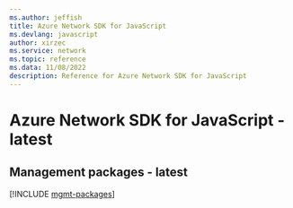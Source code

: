 ```yaml
---
ms.author: jeffish
title: Azure Network SDK for JavaScript
ms.devlang: javascript
author: xirzec
ms.service: network
ms.topic: reference
ms.data: 11/08/2022
description: Reference for Azure Network SDK for JavaScript
---
```

# Azure Network SDK for JavaScript - latest

## Management packages - latest
[!INCLUDE [mgmt-packages](network-mgmt-index.md)]